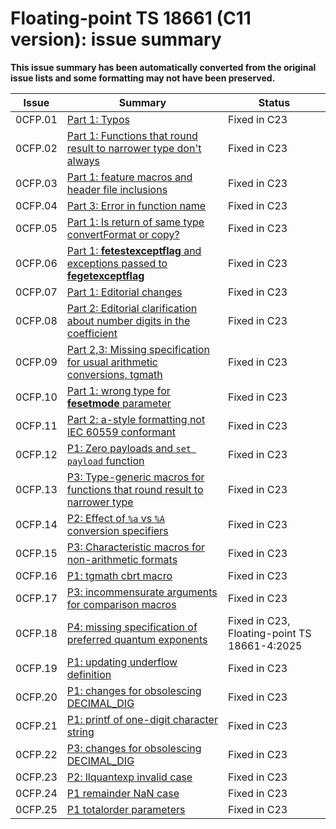 # Floating-point TS 18661 (C11 version): issue summary

**This issue summary has been automatically converted from the original issue lists and some formatting may not have been preserved.**

|Issue|Summary|Status|
|-|-|-|
|0CFP.01|[Part 1: Typos](issue0CFP.01.md)|Fixed in C23|
|0CFP.02|[Part 1: Functions that round result to narrower type don't always](issue0CFP.02.md)|Fixed in C23|
|0CFP.03|[Part 1: feature macros and header file inclusions](issue0CFP.03.md)|Fixed in C23|
|0CFP.04|[Part 3: Error in function name](issue0CFP.04.md)|Fixed in C23|
|0CFP.05|[Part 1: Is return of same type convertFormat or copy?](issue0CFP.05.md)|Fixed in C23|
|0CFP.06|[Part 1: **fetestexceptflag** and exceptions passed to **fegetexceptflag**](issue0CFP.06.md)|Fixed in C23|
|0CFP.07|[Part 1: Editorial changes](issue0CFP.07.md)|Fixed in C23|
|0CFP.08|[Part 2: Editorial clarification about number digits in the coefficient](issue0CFP.08.md)|Fixed in C23|
|0CFP.09|[Part 2,3: Missing specification for usual arithmetic conversions, tgmath](issue0CFP.09.md)|Fixed in C23|
|0CFP.10|[Part 1: wrong type for **fesetmode** parameter](issue0CFP.10.md)|Fixed in C23|
|0CFP.11|[Part 2: a-style formatting not IEC 60559 conformant](issue0CFP.11.md)|Fixed in C23|
|0CFP.12|[P1: Zero payloads and `set payload` function](issue0CFP.12.md)|Fixed in C23|
|0CFP.13|[P3: Type-generic macros for functions that round result to narrower type](issue0CFP.13.md)|Fixed in C23|
|0CFP.14|[P2: Effect of `%a` vs `%A` conversion specifiers](issue0CFP.14.md)|Fixed in C23|
|0CFP.15|[P3: Characteristic macros for non-arithmetic formats](issue0CFP.15.md)|Fixed in C23|
|0CFP.16|[P1: tgmath cbrt macro](issue0CFP.16.md)|Fixed in C23|
|0CFP.17|[P3: incommensurate arguments for comparison macros](issue0CFP.17.md)|Fixed in C23|
|0CFP.18|[P4: missing specification of preferred quantum exponents](issue0CFP.18.md)|Fixed in C23, Floating-point TS 18661-4:2025|
|0CFP.19|[P1: updating underflow definition](issue0CFP.19.md)|Fixed in C23|
|0CFP.20|[P1: changes for obsolescing DECIMAL\_DIG](issue0CFP.20.md)|Fixed in C23|
|0CFP.21|[P1: printf of one-digit character string](issue0CFP.21.md)|Fixed in C23|
|0CFP.22|[P3: changes for obsolescing DECIMAL\_DIG](issue0CFP.22.md)|Fixed in C23|
|0CFP.23|[P2: llquantexp invalid case](issue0CFP.23.md)|Fixed in C23|
|0CFP.24|[P1 remainder NaN case](issue0CFP.24.md)|Fixed in C23|
|0CFP.25|[P1 totalorder parameters](issue0CFP.25.md)|Fixed in C23|

